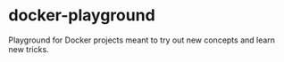 # docker-playground
Playground for Docker projects meant to try out new concepts and learn new tricks.
